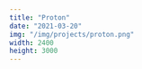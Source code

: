 ```yaml
---
title: "Proton"
date: "2021-03-20"
img: "/img/projects/proton.png"
width: 2400
height: 3000
---
```

